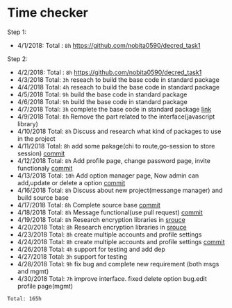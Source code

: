 # Time checker

Step 1:
 
- 4/1/2018: 
Total : `8h` https://github.com/nobita0590/decred_task1

Step 2:

- 4/2/2018:
Total : `8h` https://github.com/nobita0590/decred_task1
- 4/3/2018
Total: `3h` reseach to build the base code in standard package
- 4/4/2018
Total: `4h` reseach to build the base code in standard package
- 4/5/2018
Total: `9h` build the base code in standard package
- 4/6/2018
Total: `9h` build the base code in standard package
- 4/7/2018
Total: `3h` complete the base code in standard package
[link](https://gitlab.com/raedah/mgmt/tree/skynet)
- 4/9/2018
Total: `8h` Remove the part related to the interface(javascript library)
- 4/10/2018
Total: `8h` Discuss and research what kind of packages to use in the project
- 4/11/2018
Total: `8h` add some pakage(chi to route,go-session to store session)
[commit](https://gitlab.com/raedah/mgmt/commit/924a5002fb04c92adc47bf150a838ffe8027506d)
- 4/12/2018
Total: `8h` Add profile page, change password page, invite functionaly
[commit](https://gitlab.com/raedah/mgmt/commit/d1524bff0b9bd45d6c5b633e7c9bb9d659c7899b)
- 4/13/2018
Total: `10h` Add option manager page, Now admin can add,update or delete a option
[commit](https://gitlab.com/raedah/mgmt/commit/4830490050daf54e2f2eb5a6163785a5711c3346)
- 4/16/2018
Total: `8h` Discuss about new project(messange manager) and build source base
- 4/17/2018
Total: `8h` Complete source base
[commit](https://github.com/nobita0590/msgs/commit/59eedcdb4548c40d1d49688de4ca8473c8ef3328)
- 4/18/2018
Total: `8h` Message functional(use pull request)
[commit](https://github.com/nobita0590/msgs/commit/08a01ca1bf40e3dfea1fe755067783830a5bcc5a)
- 4/19/2018
Total: `8h` Research encryption libraries in [srouce](http://github.com/companyzero/zkc)
- 4/20/2018
Total: `8h` Research encryption libraries in [srouce](http://github.com/companyzero/zkc)
- 4/23/2018
Total: `8h` create multiple accounts and profile settings
- 4/24/2018
Total: `8h` create multiple accounts and profile settings [commit](https://github.com/nobita0590/msgs/commit/59e760a8a4856283a5b7b286eda9d66afa4908dc)
- 4/26/2018
Total: `4h` support for testing and add dep 
- 4/27/2018
Total: `3h` support for testing
- 4/28/2018
Total: `9h` fix bug and complete new requirement (both msgs and mgmt)
- 4/30/2018
Total: `7h` improve interface. fixed delete option bug.edit profile page(mgmt)

`Total: 165h`